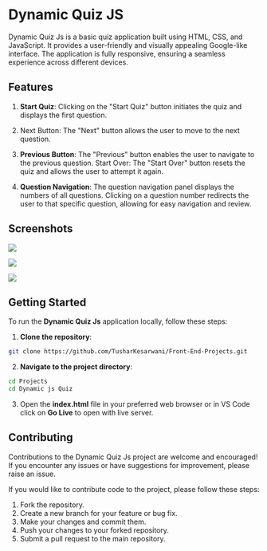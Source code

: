# Dynamic Quiz JS

Dynamic Quiz Js is a basic quiz application built using HTML, CSS, and JavaScript. It provides a user-friendly and visually appealing Google-like interface. The application is fully responsive, ensuring a seamless experience across different devices.

## Features

1. **Start Quiz**: Clicking on the "Start Quiz" button initiates the quiz and displays the first question.

2. Next Button: The "Next" button allows the user to move to the next question.

3. **Previous Button**: The "Previous" button enables the user to navigate to the previous question.
   Start Over: The "Start Over" button resets the quiz and allows the user to attempt it again.

4. **Question Navigation**: The question navigation panel displays the numbers of all questions. Clicking on a question number redirects the user to that specific question, allowing for easy navigation and review.

## Screenshots

![](https://github.com/TusharKesarwani/Front-End-Projects/assets/90151736/71261845-f60e-442e-b4a4-876d71684073)

![](https://github.com/TusharKesarwani/Front-End-Projects/assets/90151736/3751321b-27e2-4856-9ae4-5ff35a567c26)

![](https://github.com/TusharKesarwani/Front-End-Projects/assets/90151736/ce07a727-98b0-4c49-8fa2-72aec055f81d)

## Getting Started

To run the **Dynamic Quiz Js** application locally, follow these steps:

1. **Clone the repository**:

```bash
git clone https://github.com/TusharKesarwani/Front-End-Projects.git
```

2. **Navigate to the project directory**:

```bash
cd Projects
cd Dynamic js Quiz
```

3. Open the **index.html** file in your preferred web browser or in VS Code click on **Go Live** to open with live server.

## Contributing

Contributions to the Dynamic Quiz Js project are welcome and encouraged! If you encounter any issues or have suggestions for improvement, please raise an issue.

If you would like to contribute code to the project, please follow these steps:

1. Fork the repository.
2. Create a new branch for your feature or bug fix.
3. Make your changes and commit them.
4. Push your changes to your forked repository.
5. Submit a pull request to the main repository.
